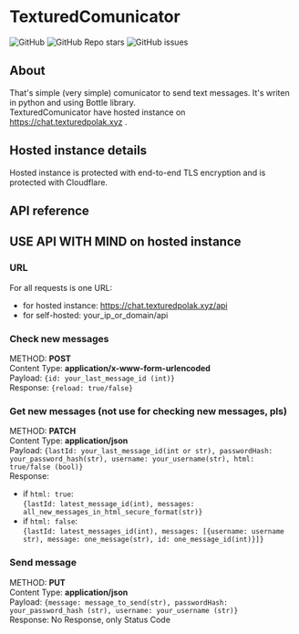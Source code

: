 # TexturedComunicator
![GitHub](https://img.shields.io/github/license/TexturedPolak/texturedComunicatorWeb)
![GitHub Repo stars](https://img.shields.io/github/stars/TexturedPolak/texturedComunicatorWeb)
![GitHub issues](https://img.shields.io/github/issues/TexturedPolak/texturedComunicatorWeb)

## About
That's simple (very simple) comunicator to send text messages. It's writen in python and using Bottle library.<br> TexturedComunicator have hosted instance on <a href="https://chat.texturedpolak.xyz">https://chat.texturedpolak.xyz</a> .
## Hosted instance details
Hosted instance is protected with end-to-end TLS encryption and is protected with Cloudflare.
## API reference
## USE API WITH MIND on hosted instance
### URL
For all requests is one URL:
* for hosted instance: <a href="https://chat.texturedpolak.xyz/api">https://chat.texturedpolak.xyz/api</a>
* for self-hosted: your_ip_or_domain/api
### Check new messages
METHOD: **POST**<br>
Content Type: **application/x-www-form-urlencoded**<br>
Payload: ```{id: your_last_message_id (int)}```<br>
Response: ```{reload: true/false}```
### Get new messages (not use for checking new messages, pls)
METHOD: **PATCH**<br>
Content Type: **application/json**<br>
Payload: ```{lastId: your_last_message_id(int or str), passwordHash: your_password_hash(str), username: your_username(str), html: true/false (bool)}``` <br>
Response:
* if ```html: true```:<br>
```{lastId: latest_message_id(int), messages: all_new_messages_in_html_secure_format(str)}```<br>
* if ```html: false```:<br>
```{lastId: latest_messages_id(int), messages: [{username: username str), message: one_message(str), id: one_message_id(int)}]}```
### Send message
METHOD: **PUT**<br>
Content Type: **application/json**<br>
Payload: ```{message: message_to_send(str), passwordHash: your_password_hash (str), username: your_username (str)}``` <br>
Response: No Response, only Status Code
